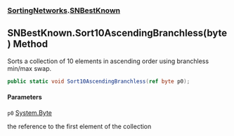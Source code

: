 ### [SortingNetworks](SortingNetworks.md 'SortingNetworks').[SNBestKnown](SortingNetworks.SNBestKnown.md 'SortingNetworks.SNBestKnown')

## SNBestKnown.Sort10AscendingBranchless(byte) Method

Sorts a collection of 10 elements in ascending order using branchless min/max swap.

```csharp
public static void Sort10AscendingBranchless(ref byte p0);
```
#### Parameters

<a name='SortingNetworks.SNBestKnown.Sort10AscendingBranchless(byte).p0'></a>

`p0` [System.Byte](https://docs.microsoft.com/en-us/dotnet/api/System.Byte 'System.Byte')

the reference to the first element of the collection